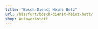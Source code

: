 ```yaml
---
title: "Bosch-Dienst Heinz Betz"
url: /hassfurt/bosch-dienst-heinz-betz/
shop: Autowerkstatt
---
```

